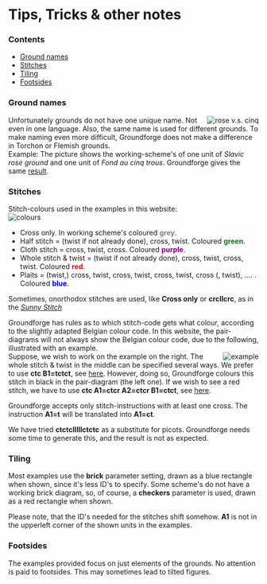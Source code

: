 <body>
<h1>Tips, Tricks & other notes</h1>

<h3>Contents</h3>
<p><ul>
<li><a href="#trck-grna">Ground names</a></li>
<li><a href="#trck-stch">Stitches</a></li>
<li><a href="#trck-tile">Tiling</a></li>
<li><a href="#trck-foot">Footsides</a></li>
</ul></p>

<h3 id="trck-grna">Ground names</h3>
<p>
<img alt="rose v.s. cinq" align="right" src="https://maetempels.github.io/MAE-gf/images_wt/gf-slaaf-vierge.png">
Unfortunately grounds do not have one unique name. Not even in one language. Also, the same name is used for different grounds. To make naming even more difficult, Groundforge does not make a difference in Torchon or Flemish grounds.<br> 
Example: The picture shows the working-scheme's of one unit of <i>Slavic rose ground</i> and one unit of <i>Fond au cinq trous</i>. Groundforge gives the same 
 <a href="https://d-bl.github.io/GroundForge/index.html?m=5831%20-4-7%3Bbricks%3B16%3B16%3B0%3B0&s1=ct%20A1%3Dctct%20C1%3Dctct">result</a>.
</p>

<h3 id="trck-stch">Stitches</h3>
<p>
Stitch-colours used in the examples in this website:<br>
<img alt="colours" align="left" src="https://maetempels.github.io/MAE-gf/images_wt/gf-kleurtjes.png">
<br>
<ul>
<li>Cross only. In working scheme's coloured <b style="color:grey;">grey</b>.</li>
<li>Half stitch = (twist if not already done), cross, twist. Coloured <b style="color:green;">green</b>.</li>
<li>Cloth stitch = cross, twist, cross. Coloured <b style="color:purple;">purple</b>.</li>
<li>Whole stitch & twist = (twist if not already done), cross, twist, cross, twist. Coloured <b style="color:red;">red</b>.</li>
<li>Plaits = (twist,) cross, twist, cross, twist, cross, twist, cross (, twist), .... . Coloured <b style="color:blue;">blue</b>.</li>
</ul></p>
<p>
Sometimes, onorthodox stitches are used, like <b style="background-color:white;">Cross only</b> or <b>crcllcrc</b>, as in the 
<a href="https://github.com/MAETempels/MAE-gf/wiki/Marian's-patterns#sunny-stitch"><i>Sunny Stitch</i></a>
</p>
<p>
Groundforge has rules as to which stitch-code gets what colour, according to the slightly adapted Belgian colour code. In this website, the pair-diagrams will not always show the Belgian colour code, due to the following, illustrated with an example. <br>

<img alt="example" align="right" src="https://maetempels.github.io/MAE-gf/images_wt/gf-tctct.png">
Suppose, we wish to work on the example on the right. The whole stitch & twist in the middle can be specified several ways. We prefer to use <b>ctc B1=tctct</b>, see 
<a href="https://d-bl.github.io/GroundForge/index.html?m=88%2011%3Bbricks%3B16%3B16%3B0%3B0&s1=ctc%20B1%3Dtctct">here</a>. 
However, doing so, Groundforge colours this stitch in black in the pair-diagram (the left one). If we wish to see a red stitch, we have to use <b>ctc A1=ctcr A2=ctcr B1=ctct</b>, see 
<a href="https://d-bl.github.io/GroundForge/index.html?m=88%2011%3Bbricks%3B16%3B16%3B0%3B0&s1=ctc%20B1%3Dctct%20A2%3Dctcr%20A1%3Dctcr">here</a>.<br>

Groundforge accepts only stitch-instructions with at least one cross. The instruction <b>A1=t</b> will be translated into <b>A1=ct</b>. </p>
<p>
We have tried <b>ctctclllllctctc</b> as a substitute for picots. Groundforge needs some time to generate this, and the result is not as expected.
</p>

<h3 id="trck-tile">Tiling</h3>
<p>
Most examples use the <b>brick</b> parameter setting, drawn as a blue rectangle when shown, since it's less ID's to specify. Some scheme's do not have a working brick diagram, so, of course, a <b>checkers</b> parameter is used, drawn as a red rectangle when shown. <br>

Please note, that the ID's needed for the stitches shift somehow. <b>A1</b> is not in the upperleft corner of the shown units in the examples.
</p>

<h3 id="trck-foot">Footsides</h3>
<p>
The examples provided focus on just elements of the grounds. No attention is paid to footsides. This may sometimes lead to tilted figures.
</p> 

</body>
